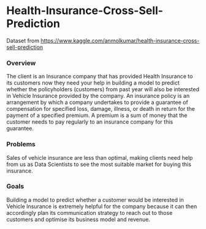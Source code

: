 # Health-Insurance-Cross-Sell-Prediction

Dataset from https://www.kaggle.com/anmolkumar/health-insurance-cross-sell-prediction

### Overview
The client is an Insurance company that has provided Health Insurance to its customers now they need your help in building a model to predict whether the policyholders (customers) from past year will also be interested in Vehicle Insurance provided by the company.
An insurance policy is an arrangement by which a company undertakes to provide a guarantee of compensation for specified loss, damage, illness, or death in return for the payment of a specified premium. A premium is a sum of money that the customer needs to pay regularly to an insurance company for this guarantee.

### Problems
Sales of vehicle insurance are less than optimal, making clients need help from us as Data Scientists to see the most suitable market for buying this insurance.

### Goals
Building a model to predict whether a customer would be interested in Vehicle Insurance is extremely helpful for the company because it can then accordingly plan its communication strategy to reach out to those customers and optimise its business model and revenue.
